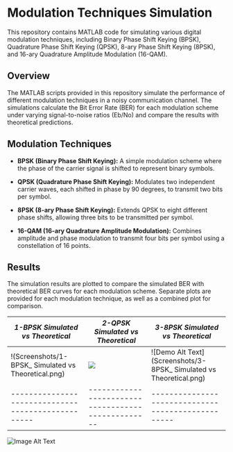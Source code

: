 # Modulation Techniques Simulation

This repository contains MATLAB code for simulating various digital modulation techniques, including Binary Phase Shift Keying (BPSK), Quadrature Phase Shift Keying (QPSK), 8-ary Phase Shift Keying (8PSK), and 16-ary Quadrature Amplitude Modulation (16-QAM).

## Overview

The MATLAB scripts provided in this repository simulate the performance of different modulation techniques in a noisy communication channel. The simulations calculate the Bit Error Rate (BER) for each modulation scheme under varying signal-to-noise ratios (Eb/No) and compare the results with theoretical predictions.

## Modulation Techniques

- **BPSK (Binary Phase Shift Keying):** A simple modulation scheme where the phase of the carrier signal is shifted to represent binary symbols.
  
- **QPSK (Quadrature Phase Shift Keying):** Modulates two independent carrier waves, each shifted in phase by 90 degrees, to transmit two bits per symbol.
  
- **8PSK (8-ary Phase Shift Keying):** Extends QPSK to eight different phase shifts, allowing three bits to be transmitted per symbol.
  
- **16-QAM (16-ary Quadrature Amplitude Modulation):** Combines amplitude and phase modulation to transmit four bits per symbol using a constellation of 16 points.

## Results

The simulation results are plotted to compare the simulated BER with theoretical BER curves for each modulation scheme. Separate plots are provided for each modulation technique, as well as a combined plot for comparison.

|         *1-BPSK Simulated vs Theoretical*         |         *2-QPSK Simulated vs Theoretical*         |       *3-8PSK Simulated vs Theoretical*           |
|--------------------------------------------------|--------------------------------------------------|--------------------------------------------------|
| !(Screenshots/1-BPSK_ Simulated vs Theoretical.png) | ![](Screenshots/2-QPSK__Simulated_vs_Theoretical.png) | ![Demo Alt Text](Screenshots/3-8PSK_ Simulated vs Theoretical.png) |
|--------------------------------------------------|--------------------------------------------------|--------------------------------------------------|

![Image Alt Text](Screenshots/image_name.png)

